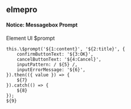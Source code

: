 ## elmepro
#### Notice: Messagebox Prompt
Element UI $prompt
```
this.\$prompt('${1:content}', '${2:title}', {
	confirmButtonText: '${3:OK}',
	cancelButtonText: '${4:Cancel}',
	inputPattern: / ${5} /,
	inputErrorMessage: '${6}',
}).then(({ value }) => {
	${7}
}).catch(() => {
	${8}
});
${9}
```